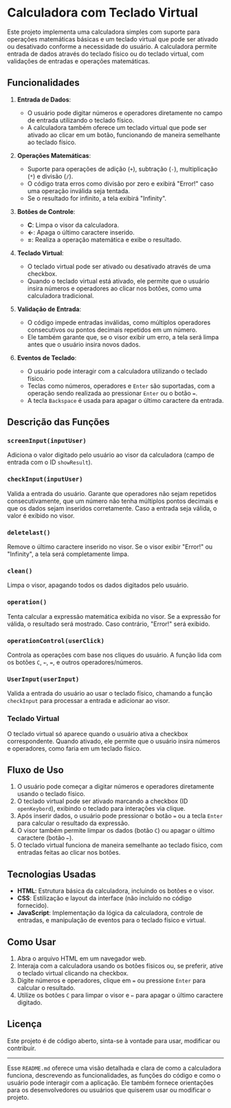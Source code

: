 # Calculadora com Teclado Virtual

Este projeto implementa uma calculadora simples com suporte para operações matemáticas básicas e um teclado virtual que pode ser ativado ou desativado conforme a necessidade do usuário. A calculadora permite entrada de dados através do teclado físico ou do teclado virtual, com validações de entradas e operações matemáticas.

## Funcionalidades

1. **Entrada de Dados**:
   - O usuário pode digitar números e operadores diretamente no campo de entrada utilizando o teclado físico.
   - A calculadora também oferece um teclado virtual que pode ser ativado ao clicar em um botão, funcionando de maneira semelhante ao teclado físico.

2. **Operações Matemáticas**:
   - Suporte para operações de adição (`+`), subtração (`-`), multiplicação (`*`) e divisão (`/`).
   - O código trata erros como divisão por zero e exibirá "Error!" caso uma operação inválida seja tentada.
   - Se o resultado for infinito, a tela exibirá "Infinity".

3. **Botões de Controle**:
   - **C**: Limpa o visor da calculadora.
   - **←**: Apaga o último caractere inserido.
   - **=**: Realiza a operação matemática e exibe o resultado.

4. **Teclado Virtual**:
   - O teclado virtual pode ser ativado ou desativado através de uma checkbox.
   - Quando o teclado virtual está ativado, ele permite que o usuário insira números e operadores ao clicar nos botões, como uma calculadora tradicional.

5. **Validação de Entrada**:
   - O código impede entradas inválidas, como múltiplos operadores consecutivos ou pontos decimais repetidos em um número.
   - Ele também garante que, se o visor exibir um erro, a tela será limpa antes que o usuário insira novos dados.

6. **Eventos de Teclado**:
   - O usuário pode interagir com a calculadora utilizando o teclado físico.
   - Teclas como números, operadores e `Enter` são suportadas, com a operação sendo realizada ao pressionar `Enter` ou o botão `=`.
   - A tecla `Backspace` é usada para apagar o último caractere da entrada.

## Descrição das Funções

### `screenInput(inputUser)`
Adiciona o valor digitado pelo usuário ao visor da calculadora (campo de entrada com o ID `showResult`).

### `checkInput(inputUser)`
Valida a entrada do usuário. Garante que operadores não sejam repetidos consecutivamente, que um número não tenha múltiplos pontos decimais e que os dados sejam inseridos corretamente. Caso a entrada seja válida, o valor é exibido no visor.

### `deletelast()`
Remove o último caractere inserido no visor. Se o visor exibir "Error!" ou "Infinity", a tela será completamente limpa.

### `clean()`
Limpa o visor, apagando todos os dados digitados pelo usuário.

### `operation()`
Tenta calcular a expressão matemática exibida no visor. Se a expressão for válida, o resultado será mostrado. Caso contrário, "Error!" será exibido.

### `operationControl(userClick)`
Controla as operações com base nos cliques do usuário. A função lida com os botões `C`, `←`, `=`, e outros operadores/números.

### `UserInput(userInput)`
Valida a entrada do usuário ao usar o teclado físico, chamando a função `checkInput` para processar a entrada e adicionar ao visor.

### Teclado Virtual
O teclado virtual só aparece quando o usuário ativa a checkbox correspondente. Quando ativado, ele permite que o usuário insira números e operadores, como faria em um teclado físico.

## Fluxo de Uso

1. O usuário pode começar a digitar números e operadores diretamente usando o teclado físico.
2. O teclado virtual pode ser ativado marcando a checkbox (ID `openKeybord`), exibindo o teclado para interações via clique.
3. Após inserir dados, o usuário pode pressionar o botão `=` ou a tecla `Enter` para calcular o resultado da expressão.
4. O visor também permite limpar os dados (botão `C`) ou apagar o último caractere (botão `←`).
5. O teclado virtual funciona de maneira semelhante ao teclado físico, com entradas feitas ao clicar nos botões.

## Tecnologias Usadas

- **HTML**: Estrutura básica da calculadora, incluindo os botões e o visor.
- **CSS**: Estilização e layout da interface (não incluído no código fornecido).
- **JavaScript**: Implementação da lógica da calculadora, controle de entradas, e manipulação de eventos para o teclado físico e virtual.

## Como Usar

1. Abra o arquivo HTML em um navegador web.
2. Interaja com a calculadora usando os botões físicos ou, se preferir, ative o teclado virtual clicando na checkbox.
3. Digite números e operadores, clique em `=` ou pressione `Enter` para calcular o resultado.
4. Utilize os botões `C` para limpar o visor e `←` para apagar o último caractere digitado.

## Licença

Este projeto é de código aberto, sinta-se à vontade para usar, modificar ou contribuir.

---

Esse `README.md` oferece uma visão detalhada e clara de como a calculadora funciona, descrevendo as funcionalidades, as funções do código e como o usuário pode interagir com a aplicação. Ele também fornece orientações para os desenvolvedores ou usuários que quiserem usar ou modificar o projeto.
